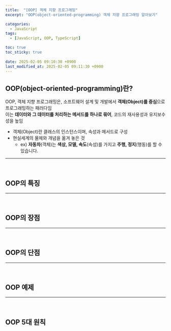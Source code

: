 ```yaml
---
title:  "[OOP] 객체 지향 프로그래밍"
excerpt: "OOP(object-oriented-programming) 객체 지향 프로그래밍 알아보기"

categories:
  - JavaScript
tags:
  - [JavaScript, OOP, TypeScript]

toc: true
toc_sticky: true
 
date: 2025-02-05 09:10:30 +0900
last_modified_at: 2025-02-05 09:11:30 +0900
---
```


## OOP(object-oriented-programming)란?

OOP, 객체 지향 프로그래밍은, 소프트웨어 설계 및 개발에서 **객체(Object)를 중심**으로 프로그래밍하는 패러다임  
이는 **데이터와 그 데이터를 처리하는 메서드를 하나로 묶어**, 코드의 재사용성과 유지보수성을 높임

- 객체(Object)란 클래스의 인스턴스이며, 속성과 메서드로 구성
- 현실세계의 물체와 개념을 옮겨 놓은 것
  - ex) **자동차**(객체)는 **색상, 모델, 속도**(속성)를 가지고 **주행, 정지**(행동)를 할 수 있습니다.

---

<br>

## OOP의 특징


---

<br>

## OOP의 장점


---

<br>

## OOP의 단점


---

<br>

## OOP 예제


---

<br>

## OOP 5대 원칙
